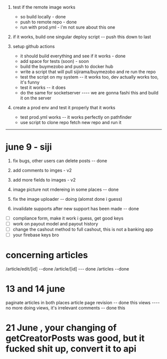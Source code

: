 1. test if the remote image works

    - so build locally - done
    - push to remote repo - done
    - run with prod.yml - i'm not sure about this one

2. if it works, build one singular deploy script -- push this down to last

3. setup github actions

    - it should build everything and see if it works - done
    - add space for tests (soon) - soon
    - build the buymezobo and push to docker hub
    - write a script that will pull sijirama/buymezobo and re run the repo
    - test the script on my system -- it works too, dev actually works too, it's funny
    - test it works -- it does
    - do the same for socketserver ---- we are gonna fashi this and build it on the server

4. create a prod env and test it properly that it works
    - test prod.yml works -- it works perfectly on pathfinder
    - use script to clone repo fetch new repo and run it

---

# june 9 - siji

1. fix bugs, other users can delete posts -- done
2. add comments to imges - v2
3. add more fields to images - v2
4. image picture not rndereing in some places -- done
5. fix the image uploader -- doing (alomst done i guess)

6. invalidate supports after new support has been made -- done

-   [ ] compliance form, make it work i guess, get good keys
-   [ ] work on payout model and payout history
-   [ ] change the cashout method to full cashout, this is not a banking app
-   [ ] your firebase keys bro

# concerning articles

/article/edit/[id] --done
/article/[id] --- done
/articles --done

# 13 and 14 june

paginate articles in both places
article page revision -- done this
views ---- no more doing views, it's irrelevant
comments -- done this

# 21 June , your changing of getCreatorPosts was good, but it fucked shit up, convert it to api
